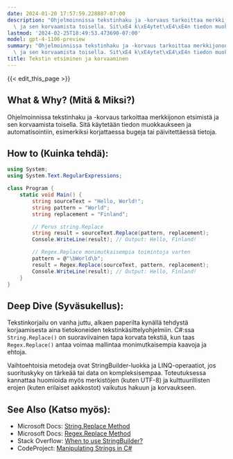 ```yaml
---
date: 2024-01-20 17:57:59.228887-07:00
description: "Ohjelmoinnissa tekstinhaku ja -korvaus tarkoittaa merkkijonon etsimist\xE4\
  \ ja sen korvaamista toisella. Sit\xE4 k\xE4ytet\xE4\xE4n tiedon muokkaukseen ja\u2026"
lastmod: '2024-02-25T18:49:53.473690-07:00'
model: gpt-4-1106-preview
summary: "Ohjelmoinnissa tekstinhaku ja -korvaus tarkoittaa merkkijonon etsimist\xE4\
  \ ja sen korvaamista toisella. Sit\xE4 k\xE4ytet\xE4\xE4n tiedon muokkaukseen ja\u2026"
title: Tekstin etsiminen ja korvaaminen
---
```


{{< edit_this_page >}}

## What & Why? (Mitä & Miksi?)
Ohjelmoinnissa tekstinhaku ja -korvaus tarkoittaa merkkijonon etsimistä ja sen korvaamista toisella. Sitä käytetään tiedon muokkaukseen ja automatisointiin, esimerkiksi korjattaessa bugeja tai päivitettäessä tietoja.

## How to (Kuinka tehdä):
```C#
using System;
using System.Text.RegularExpressions;

class Program {
    static void Main() {
        string sourceText = "Hello, World!";
        string pattern = "World";
        string replacement = "Finland";

        // Perus string.Replace
        string result = sourceText.Replace(pattern, replacement);
        Console.WriteLine(result); // Output: Hello, Finland!

        // Regex.Replace monimutkaisempia toimintoja varten
        pattern = @"\bWorld\b";
        result = Regex.Replace(sourceText, pattern, replacement);
        Console.WriteLine(result); // Output: Hello, Finland!
    }
}
```

## Deep Dive (Syväsukellus):
Tekstinkorjailu on vanha juttu, alkaen paperilta kynällä tehdystä korjaamisesta aina tietokoneiden tekstinkäsittelyohjelmiin. C#:ssa `String.Replace()` on suoraviivainen tapa korvata tekstiä, kun taas `Regex.Replace()` antaa voimaa mallintaa monimutkaisempia kaavoja ja ehtoja.

Vaihtoehtoisia metodeja ovat StringBuilder-luokka ja LINQ-operaatiot, jos suorituskyky on tärkeää tai data on kompleksisempaa. Toteutuksessa kannattaa huomioida myös merkistöjen (kuten UTF-8) ja kulttuurillisten erojen (kuten erilaiset aakkostot) vaikutus hakuun ja korvaukseen.

## See Also (Katso myös):
- Microsoft Docs: [String.Replace Method](https://docs.microsoft.com/en-us/dotnet/api/system.string.replace?view=net-6.0)
- Microsoft Docs: [Regex.Replace Method](https://docs.microsoft.com/en-us/dotnet/api/system.text.regularexpressions.regex.replace?view=net-6.0)
- Stack Overflow: [When to use StringBuilder?](https://stackoverflow.com/questions/3069416/whats-the-main-difference-between-string-and-stringbuilder)
- CodeProject: [Manipulating Strings in C#](https://www.codeproject.com/Articles/1014073/Manipulating-strings-in-Csharp)
